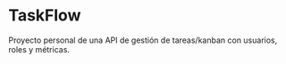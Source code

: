 # TaskFlow
Proyecto personal de una API de gestión de tareas/kanban con usuarios, roles y métricas.
